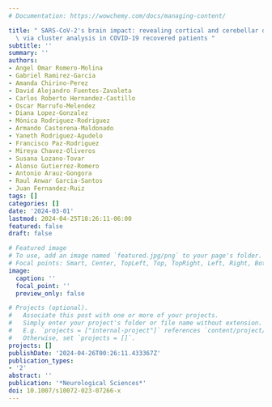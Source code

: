 ```yaml
---
# Documentation: https://wowchemy.com/docs/managing-content/

title: " SARS-CoV-2's brain impact: revealing cortical and cerebellar differences\
  \ via cluster analysis in COVID-19 recovered patients "
subtitle: ''
summary: ''
authors:
- Angel Omar Romero-Molina
- Gabriel Ramirez-Garcia
- Amanda Chirino-Perez
- David Alejandro Fuentes-Zavaleta
- Carlos Roberto Hernandez-Castillo
- Oscar Marrufo-Melendez
- Diana Lopez-Gonzalez
- Mónica Rodriguez-Rodriguez
- Armando Castorena-Maldonado
- Yaneth Rodriguez-Agudelo
- Francisco Paz-Rodriguez
- Mireya Chavez-Oliveros
- Susana Lozano-Tovar
- Alonso Gutierrez-Romero
- Antonio Arauz-Gongora
- Raul Anwar Garcia-Santos
- Juan Fernandez-Ruiz
tags: []
categories: []
date: '2024-03-01'
lastmod: 2024-04-25T18:26:11-06:00
featured: false
draft: false

# Featured image
# To use, add an image named `featured.jpg/png` to your page's folder.
# Focal points: Smart, Center, TopLeft, Top, TopRight, Left, Right, BottomLeft, Bottom, BottomRight.
image:
  caption: ''
  focal_point: ''
  preview_only: false

# Projects (optional).
#   Associate this post with one or more of your projects.
#   Simply enter your project's folder or file name without extension.
#   E.g. `projects = ["internal-project"]` references `content/project/deep-learning/index.md`.
#   Otherwise, set `projects = []`.
projects: []
publishDate: '2024-04-26T00:26:11.433367Z'
publication_types:
- '2'
abstract: ''
publication: '*Neurological Sciences*'
doi: 10.1007/s10072-023-07266-x
---
```

